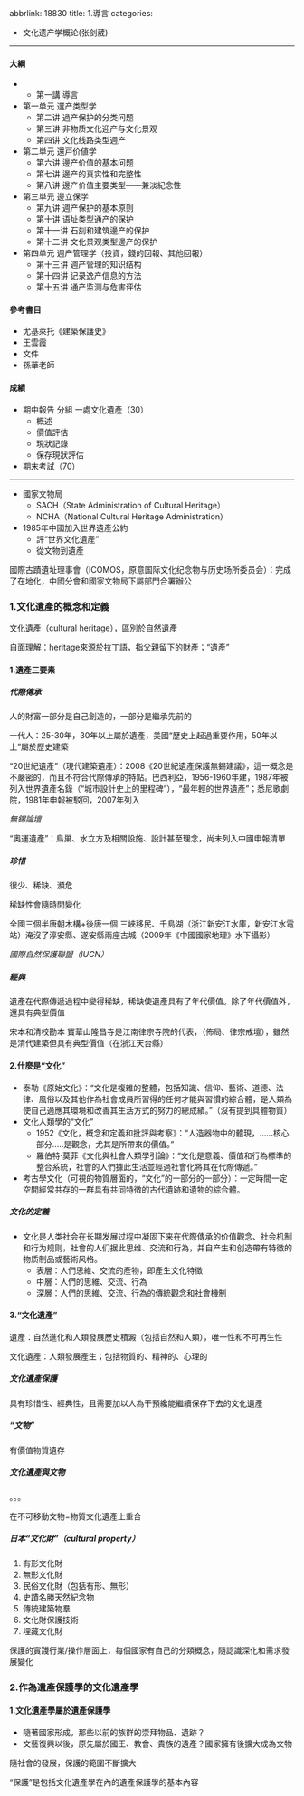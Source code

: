 abbrlink: 18830
title: 1.導言
categories:
  - 文化遗产学概论(张剑葳)
---
#### 大綱

- - 第一講 導言
- ﻿第一单元 選产类型学
	- ﻿第二讲 過产保护的分类问题
	- ﻿第三讲 非物质文化迎产与文化景观
	- ﻿第四讲 文化线路类型週产
- ﻿第二単元 還戸价値学
	- ﻿第六讲 邊产价值的基本问题
	- ﻿第七讲 邊产的真实性和完整性
	- ﻿第八讲 邊产价值主要类型——兼淡紀念性
- ﻿第三単元 邊立保学
	- ﻿第九讲 週产保护的基本原则
	- ﻿第十讲 语址类型通产的保护
	- ﻿第十一讲 石刻和建筑邊产的保护
	- ﻿第十二讲 文化景观类型邊产的保护
- ﻿第四单元 週产管理学（投資，錢的回報、其他回報）
	- ﻿第十三讲  週产管理的知识结构
	- ﻿第十四讲  记录逸产信息的方法
	- ﻿第十五讲  通产监测与危害评估

#### 參考書目

- 尤基萊托《建築保護史》
- 王雲霞
- 文件
- 孫華老師

#### 成績

- 期中報告 分組 一處文化遺產（30）
	- 概述
	- 價值評估
	- 現狀記錄
	- 保存現狀評估
- 期末考試（70）

***

- 國家文物局
	- SACH（State Administration of Cultural Heritage）
	- NCHA（National Cultural Heritage Administration）
- 1985年中國加入世界遺產公約
	- 評“世界文化遺產”
	- 從文物到遺產

國際古蹟遺址理事會（ICOMOS，原意国际文化纪念物与历史场所委员会）：完成了在地化，中國分會和國家文物局下屬部門合署辦公

### 1.文化遺產的概念和定義

文化遺產（cultural heritage），區別於自然遺產

自面理解：heritage來源於拉丁語，指父親留下的財產；“遺產”

#### 1.遺產三要素

##### 代際傳承

人的財富一部分是自己創造的，一部分是繼承先前的

一代人：25-30年，30年以上屬於遺產，美國“歷史上起過重要作用，50年以上”屬於歷史建築

“20世紀遺產”（現代建築遺產）：2008《20世紀遺產保護無錫建議》，這一概念是不嚴密的，而且不符合代際傳承的特點。巴西利亞，1956-1960年建，1987年被列入世界遺產名錄（“城市設計史上的里程碑”），“最年輕的世界遺產”；悉尼歌劇院，1981年申報被駁回，2007年列入

*無錫論壇*

“奧運遺產”：鳥巢、水立方及相關設施、設計甚至理念，尚未列入中國申報清單

##### 珍惜

很少、稀缺、瀕危

稀缺性會隨時間變化

全國三個半唐朝木構+後唐一個
三峽移民、千島湖（浙江新安江水庫，新安江水電站）淹沒了淳安縣、遂安縣兩座古城（2009年《中國國家地理》水下攝影）

*國際自然保護聯盟（IUCN）*

##### 經典

遺產在代際傳遞過程中變得稀缺，稀缺使遺產具有了年代價值。除了年代價值外，還具有典型價值

宋本和清校勘本
寶華山隆昌寺是江南律宗寺院的代表，（佈局、律宗戒壇），雖然是清代建築但具有典型價值（在浙江天台縣）

#### 2.什麼是“文化”

- 泰勒《原始文化》：“文化是複雜的整體，包括知識、信仰、藝術、道德、法律、風俗以及其他作為社會成員所習得的任何才能與習慣的綜合體，是人類為使自己適應其環境和改善其生活方式的努力的總成績。”（沒有提到具體物質）
- 文化人類學的“文化”
	- 1952《文化，概念和定義和批評與考察》：“人造器物中的體現，……核心部分…..是觀念，尤其是所帶來的價值。”
	- 羅伯特·莫菲《文化與社會人類學引論》：“文化是意義、價值和行為標準的整合系統，社會的人們據此生活並經過社會化將其在代際傳遞。”
- 考古學文化（可視的物質層面的，“文化”的一部分的一部分）：一定時間一定空間經常共存的一群具有共同特徵的古代遺跡和遺物的綜合體。

##### 文化的定義

- ﻿文化是人类社会在长期发展过程中凝固下来在代際傳承的价值觀念、社会机制和行为规则，社會的人们据此思维、交流和行為，并自产生和创造帶有特徵的物质制品或藝術风格。
	- 表層：人們思維、交流的產物，即產生文化特徵
	- 中層：人們的思維、交流、行為
	- 深層：人們的思維、交流、行為的傳統觀念和社會機制

#### 3.“文化遺產”

遺產：自然進化和人類發展歷史積澱（包括自然和人類），唯一性和不可再生性

文化遺產：人類發展產生；包括物質的、精神的、心理的

##### 文化遺產保護

具有珍惜性、經典性，且需要加以人為干預纔能繼續保存下去的文化遺產

##### “文物”

有價值物質遺存

##### 文化遺產與文物

。。。

在不可移動文物=物質文化遺產上重合

##### 日本“文化財”（cultural property）

1. 有形文化財
2. 無形文化財
3. 民俗文化財（包括有形、無形）
4. 史蹟名勝天然紀念物
5. 傳統建築物羣
6. 文化財保護技術
7. 埋藏文化財

保護的實踐行業/操作層面上，每個國家有自己的分類概念，隨認識深化和需求發展變化

### 2.作為遺產保護學的文化遺產學

#### 1.文化遺產學屬於遺產保護學

- 隨著國家形成，那些以前的族群的崇拜物品、遺跡？
- 文藝復興以後，原先屬於國王、教會、貴族的遺產？國家擁有後擴大成為文物

隨社會的發展，保護的範圍不斷擴大

“保護”是包括文化遺產學在內的遺產保護學的基本內容